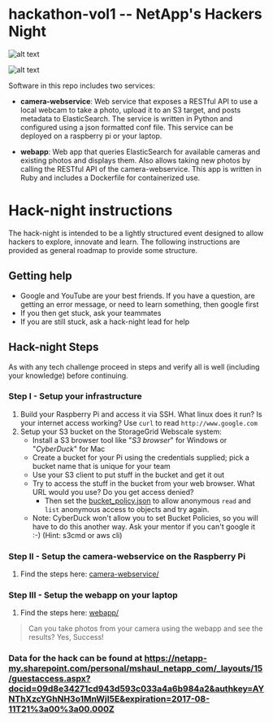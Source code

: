 # hackathon-vol1 -- NetApp's Hackers Night

![alt text](https://cloud.githubusercontent.com/assets/917241/20307809/701866c8-ab41-11e6-8709-3fd4c6b0bfd9.png)

![alt text](https://cloud.githubusercontent.com/assets/917241/20307810/701dfb10-ab41-11e6-9a54-3658da774bd0.png)


Software in this repo includes two services:

* **camera-webservice**: Web service that exposes a RESTful API to use a local webcam to take a photo, upload it to an S3 target, and posts metadata to ElasticSearch.  The service is written in Python and configured using a json formatted conf file. This service can be deployed on a raspberry pi or your laptop.

* **webapp**: Web app that queries ElasticSearch for available cameras and existing photos and displays them. Also allows taking new photos by calling the RESTful API of the camera-webservice.  This app is written in Ruby and includes a Dockerfile for containerized use.

# Hack-night instructions

The hack-night is intended to be a lightly structured event designed to allow hackers to explore, innovate and learn. The following instructions are provided as general roadmap to provide some structure.

## Getting help
* Google and YouTube are your best friends. If you have a question, are getting an error message, or need to learn something, then google first
* If you then get stuck, ask your teammates
* If you are still stuck, ask a hack-night lead for help

## Hack-night Steps

As with any tech challenge proceed in steps and verify all is well (including your knowledge) before continuing.

### Step I - Setup your infrastructure

1. Build your Raspberry Pi and access it via SSH.  What linux does it run?  Is your internet access working?  Use `curl` to read `http://www.google.com`
2. Setup your S3 bucket on the StorageGrid Webscale system:
   * Install a S3 browser tool like "*S3 browser*" for Windows or "*CyberDuck*" for Mac
   * Create a bucket for your Pi using the credentials supplied; pick a bucket name that is unique for your team
   * Use your S3 client to put stuff in the bucket and get it out
   * Try to access the stuff in the bucket from your web browser. What URL would you use?  Do you get access denied?  
      * Then set the [bucket_policy.json](bucket_policy.json) to allow anonymous `read` and `list` anonymous access to objects and try again.
   * Note: CyberDuck won't allow you to set Bucket Policies, so you will have to do this another way. Ask your mentor if you can't google it :-) (Hint: s3cmd or aws cli)

### Step II - Setup the camera-webservice on the Raspberry Pi
1. Find the steps here: [camera-webservice/](camera-webservice/)

### Step III - Setup the webapp on your laptop
1.  Find the steps here: [webapp/](webapp/)

> Can you take photos from your camera using the webapp and see the results?  Yes, Success!

### Data for the hack can be found at https://netapp-my.sharepoint.com/personal/mshaul_netapp_com/_layouts/15/guestaccess.aspx?docid=09d8e34271cd943d593c033a4a6b984a2&authkey=AYNThXzcYGhNH3o1MnWjI5E&expiration=2017-08-11T21%3a00%3a00.000Z
